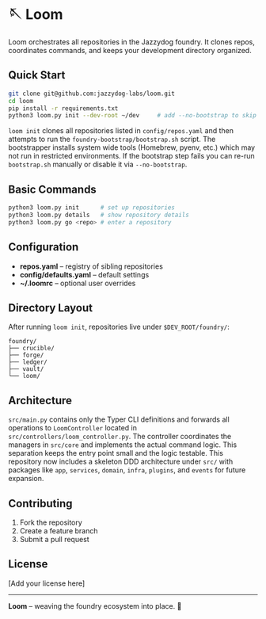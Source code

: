 # 🪡 Loom

Loom orchestrates all repositories in the Jazzydog foundry. It clones repos,
coordinates commands, and keeps your development directory organized.

## Quick Start

```bash
git clone git@github.com:jazzydog-labs/loom.git
cd loom
pip install -r requirements.txt
python3 loom.py init --dev-root ~/dev     # add --no-bootstrap to skip extra setup
```

`loom init` clones all repositories listed in `config/repos.yaml` and then
attempts to run the `foundry-bootstrap/bootstrap.sh` script.  The bootstrapper
installs system wide tools (Homebrew, pyenv, etc.) which may not run in
restricted environments.  If the bootstrap step fails you can re-run
`bootstrap.sh` manually or disable it via `--no-bootstrap`.

## Basic Commands

```bash
python3 loom.py init      # set up repositories
python3 loom.py details   # show repository details
python3 loom.py go <repo> # enter a repository
```

## Configuration

- **repos.yaml** – registry of sibling repositories
- **config/defaults.yaml** – default settings
- **~/.loomrc** – optional user overrides

## Directory Layout

After running `loom init`, repositories live under `$DEV_ROOT/foundry/`:

```
foundry/
├── crucible/
├── forge/
├── ledger/
├── vault/
└── loom/
```

## Architecture

`src/main.py` contains only the Typer CLI definitions and forwards all
operations to `LoomController` located in `src/controllers/loom_controller.py`.
The controller coordinates the managers in `src/core` and implements the actual
command logic. This separation keeps the entry point small and the logic
testable.
This repository now includes a skeleton DDD architecture under `src/` with packages like `app`, `services`, `domain`, `infra`, `plugins`, and `events` for future expansion.


## Contributing

1. Fork the repository
2. Create a feature branch
3. Submit a pull request

## License

[Add your license here]

---

**Loom** – weaving the foundry ecosystem into place. 🧵
